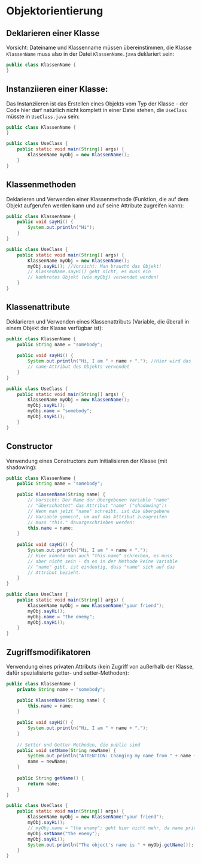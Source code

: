 # Objektorientierung

##  Deklarieren einer Klasse

Vorsicht: Dateiname und Klassenname müssen übereinstimmen, die Klasse `KlassenName` muss also in der Datei `KlassenName.java` deklariert sein:

```java
public class KlassenName {
}
```

## Instanziieren einer Klasse:

Das Instanziieren ist das Erstellen eines Objekts vom Typ der Klasse - der Code hier darf natürlich nicht komplett in einer Datei stehen, die `UseClass` müsste in `UseClass.java` sein:

```java
public class KlassenName {
}

public class UseClass {
	public static void main(String[] args) {
		KlassenName myObj = new KlassenName();
	}
}
```

## Klassenmethoden

Deklarieren und Verwenden einer Klassenmethode (Funktion, die auf dem Objekt aufgerufen werden kann und auf seine Attribute zugreifen kann):

```java
public class KlassenName {
	public void sayHi() {
		System.out.println("Hi");
	}
}

public class UseClass {
	public static void main(String[] args) {
		KlassenName myObj = new KlassenName();
		myObj.sayHi(); //Vorsicht: Man braucht das Objekt!
		// KlassenName.sayHi() geht nicht, es muss ein 
		// konkretes Objekt (wie myObj) verwendet werden!
	}
}
```

## Klassenattribute

Deklarieren und Verwenden eines Klassenattributs (Variable, die überall in einem Objekt der Klasse verfügbar ist):

```java
public class KlassenName {
	public String name = "somebody";
	
	public void sayHi() {
		System.out.println("Hi, I am " + name + "."); //Hier wird das
		// name-Attribut des Objekts verwendet
	}
}

public class UseClass {
	public static void main(String[] args) {
		KlassenName myObj = new KlassenName();
		myObj.sayHi(); 
		myObj.name = "somebody";
		myObj.sayHi();
	}
}
```

## Constructor

Verwendung eines Constructors zum Initialisieren der Klasse (mit shadowing):

```java
public class KlassenName {
	public String name = "somebody";

	public KlassenName(String name) {
		// Vorsicht: Der Name der übergebenen Variable "name"
		// "überschattet" das Attribut "name" ("shadowing")!
		// Wenn man jetzt "name" schreibt, ist die übergebene
		// Variable gemeint, um auf das Attribut zuzugreifen
		// muss "this." davorgeschrieben werden:
		this.name = name;
	}
	
	public void sayHi() {
		System.out.println("Hi, I am " + name + "."); 
		// Hier könnte man auch "this.name" schreiben, es muss
		// aber nicht sein - da es in der Methode keine Variable
		// "name" gibt, ist eindeutig, dass "name" sich auf das
		// Attribut bezieht.
	}
}

public class UseClass {
	public static void main(String[] args) {
		KlassenName myObj = new KlassenName("your friend");
		myObj.sayHi(); 
		myObj.name = "the enemy";
		myObj.sayHi(); 
	}
}
```

## Zugriffsmodifikatoren

Verwendung eines privaten Attributs (kein Zugriff von außerhalb der Klasse, dafür spezialisierte getter- und setter-Methoden):

```java
public class KlassenName {
	private String name = "somebody";

	public KlassenName(String name) {
		this.name = name;
	}
	
	public void sayHi() {
		System.out.println("Hi, I am " + name + ".");
	}
	
	// Setter und Getter-Methoden, die public sind
	public void setName(String newName) {
		System.out.println("ATTENTION: Changing my name from " + name + " to " + newName + "!")
		name = newName;
	}
	
	public String getName() {
		return name;
	}
}

public class UseClass {
	public static void main(String[] args) {
		KlassenName myObj = new KlassenName("your friend");
		myObj.sayHi(); 
		// myObj.name = "the enemy"; geht hier nicht mehr, da name private ist
		myObj.setName("the enemy");
		myObj.sayHi(); 
		System.out.println("The object's name is " + myObj.getName());
	}
}
```
